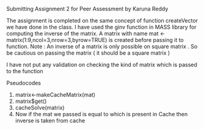 Submitting Assignment 2 for Peer Assessment by Karuna Reddy

The assignment is completed on the same concept of function createVector we have done in the class.
I have used the ginv function in MASS library for computing the inverse of the matrix.
A matrix with name mat <- matrix(1:9,ncol=3,nrow=3,byrow=TRUE) is created before passing it to function.
Note : An inverse of a matrix is only possible on square matrix . So be cautious on passing the matrix ( it should be a square matrix )

I have not put any validation on checking the kind of matrix which is passed to the function

Pseudocodes

1) matrix<-makeCacheMatrix(mat)
2) matrix$get()
3) cacheSolve(matrix)
4) Now if the mat we passed is equal to which is present in Cache then inverse is taken from cache
